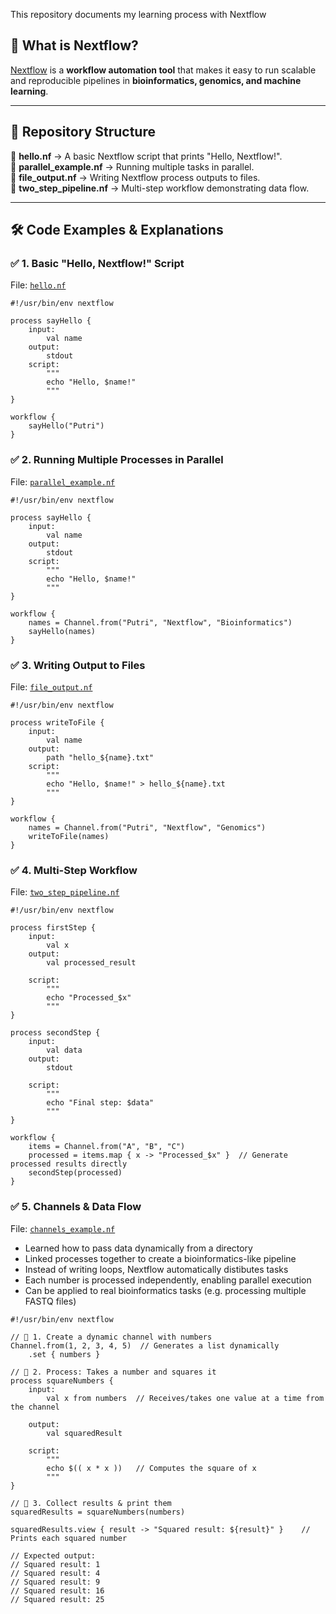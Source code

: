This repository documents my learning process with Nextflow

## 📌 What is Nextflow?
[Nextflow](https://www.nextflow.io/) is a **workflow automation tool** that makes it easy to run scalable and reproducible pipelines in **bioinformatics, genomics, and machine learning**.

---

## 📂 Repository Structure
📁 **hello.nf** → A basic Nextflow script that prints "Hello, Nextflow!".  
📁 **parallel_example.nf** → Running multiple tasks in parallel.  
📁 **file_output.nf** → Writing Nextflow process outputs to files.  
📁 **two_step_pipeline.nf** → Multi-step workflow demonstrating data flow.  

---

## 🛠️ Code Examples & Explanations

### ✅ **1. Basic "Hello, Nextflow!" Script**
File: [`hello.nf`](hello.nf)
```nextflow
#!/usr/bin/env nextflow

process sayHello {
    input:
        val name
    output:
        stdout
    script:
        """
        echo "Hello, $name!"
        """
}

workflow {
    sayHello("Putri")
}
```

### ✅ **2. Running Multiple Processes in Parallel**
File: [`parallel_example.nf`](parallel_example.nf)
```nextflow
#!/usr/bin/env nextflow

process sayHello {
    input:
        val name
    output:
        stdout
    script:
        """
        echo "Hello, $name!"
        """
}

workflow {
    names = Channel.from("Putri", "Nextflow", "Bioinformatics")
    sayHello(names)
}
```

### ✅ **3. Writing Output to Files**
File: [`file_output.nf`](file_output.nf)
```nextflow
#!/usr/bin/env nextflow

process writeToFile {
    input:
        val name
    output:
        path "hello_${name}.txt"
    script:
        """
        echo "Hello, $name!" > hello_${name}.txt
        """
}

workflow {
    names = Channel.from("Putri", "Nextflow", "Genomics")
    writeToFile(names)
}
```

### ✅ **4. Multi-Step Workflow**
File: [`two_step_pipeline.nf`](file_output.nf)
```nextflow
#!/usr/bin/env nextflow

process firstStep {
    input:
        val x
    output:
        val processed_result

    script:
        """
        echo "Processed_$x"
        """
}

process secondStep {
    input:
        val data
    output:
        stdout

    script:
        """
        echo "Final step: $data"
        """
}

workflow {
    items = Channel.from("A", "B", "C")
    processed = items.map { x -> "Processed_$x" }  // Generate processed results directly
    secondStep(processed)
}
```

### ✅ **5. Channels & Data Flow**
File: [`channels_example.nf`](file_output.nf)
- Learned how to pass data dynamically from a directory
- Linked processes together to create a bioinformatics-like pipeline
- Instead of writing loops, Nextflow automatically distibutes tasks
- Each number is processed independently, enabling parallel execution
- Can be applied to real bioinformatics tasks (e.g. processing multiple FASTQ files)
```nextflow
#!/usr/bin/env nextflow

// 📌 1. Create a dynamic channel with numbers
Channel.from(1, 2, 3, 4, 5)  // Generates a list dynamically
    .set { numbers }

// 📌 2. Process: Takes a number and squares it
process squareNumbers {
    input:
        val x from numbers  // Receives/takes one value at a time from the channel

    output:
        val squaredResult

    script:
        """
        echo $(( x * x ))   // Computes the square of x
        """
}

// 📌 3. Collect results & print them
squaredResults = squareNumbers(numbers)

squaredResults.view { result -> "Squared result: ${result}" }    // Prints each squared number

// Expected output:
// Squared result: 1
// Squared result: 4
// Squared result: 9
// Squared result: 16
// Squared result: 25
```
